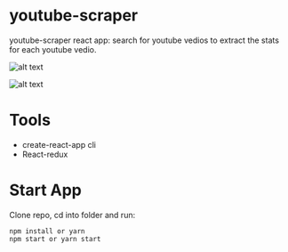 # youtube-scraper

youtube-scraper react app: search for youtube vedios to extract the stats for each youtube vedio.

![alt text](https://amo2019.github.io/media-sample-files/youtube-react-app/youtube0.png?raw=true&s=100)

![alt text](https://amo2019.github.io/media-sample-files/youtube-react-app/youtube2.png?raw=true)

# Tools

- create-react-app cli
- React-redux

# Start App

Clone repo, cd into folder and run:

```git
npm install or yarn
npm start or yarn start
```
